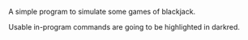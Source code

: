 A simple program to simulate some games of blackjack.

Usable in-program commands are going to be highlighted in darkred.
